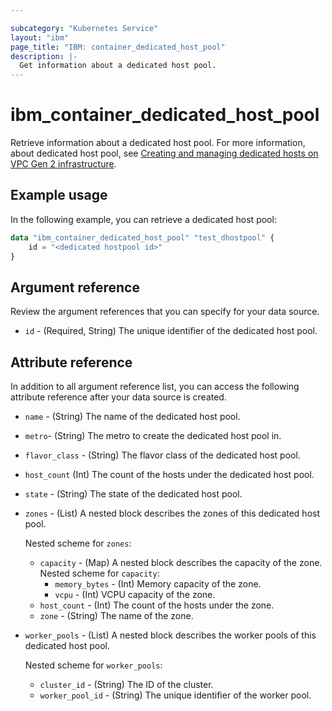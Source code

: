 ```yaml
---

subcategory: "Kubernetes Service"
layout: "ibm"
page_title: "IBM: container_dedicated_host_pool"
description: |-
  Get information about a dedicated host pool.
---
```


# ibm_container_dedicated_host_pool

Retrieve information about a dedicated host pool. For more information, about dedicated host pool, see [Creating and managing dedicated hosts on VPC Gen 2 infrastructure](https://cloud.ibm.com/docs/containers?topic=containers-dedicated-hosts).


## Example usage
In the following example, you can retrieve a dedicated host pool:

```terraform
data "ibm_container_dedicated_host_pool" "test_dhostpool" {
    id = "<dedicated hostpool id>"
}
```

## Argument reference
Review the argument references that you can specify for your data source. 
- `id` - (Required, String) The unique identifier of the dedicated host pool.
 
## Attribute reference
In addition to all argument reference list, you can access the following attribute reference after your data source is created.
- `name` - (String) The name of the dedicated host pool.
- `metro`- (String) The metro to create the dedicated host pool in.
- `flavor_class` - (String) The flavor class of the dedicated host pool.
- `host_count` (Int) The count of the hosts under the dedicated host pool.
- `state` - (String) The state of the dedicated host pool.
- `zones` - (List) A nested block describes the zones of this dedicated host pool.

  Nested scheme for `zones`:
  - `capacity` - (Map) A nested block describes the capacity of the zone.
    Nested scheme for `capacity`:
    - `memory_bytes` - (Int) Memory capacity of the zone.
    - `vcpu` - (Int) VCPU capacity of the zone.
  - `host_count` - (Int) The count of the hosts under the zone.
  - `zone` - (String) The name of the zone.
- `worker_pools` - (List) A nested block describes the worker pools of this dedicated host pool.

  Nested scheme for `worker_pools`:
  - `cluster_id` - (String) The ID of the cluster.
  - `worker_pool_id` -  (String) The unique identifier of the worker pool.

